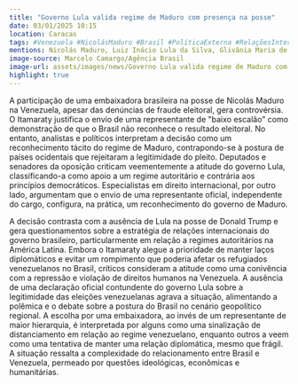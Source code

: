 ```yaml
---
title: "Governo Lula valida regime de Maduro com presença na posse"
date: 03/01/2025 10:15
location: Caracas
tags: #Venezuela #NicolásMaduro #Brasil #PolíticaExterna #RelaçõesInternacionais #AméricaLatina #EleiçõesVenezuela #GovernoLula #DiplomaciaBrasileira #DireitoInternacional #abc360noticias
mentions: Nicolás Maduro, Luiz Inácio Lula da Silva, Glivânia Maria de Oliveira, Donald Trump, Edmundo González Urrutia, Hamilton Mourão, Lucas Redecker,  Anne Dias, Julia Zanatta, Alfredo Gaspar, Daniel Ortega, Breno da Costa, Fúlvia Patricia Castro Matu, Claudia Sheinbaum, Javier Milei, Rubens Barbosa, Vito Villar, Elton Gomes, Mauro Vieira, Geraldo Alckmin, Celso Amorim, Maria Oropeza.
image-source: Marcelo Camargo/Agência Brasil
image-url: assets/images/news/Governo Lula valida regime de Maduro com presença na posse.jpg
highlight: true
---
```


A participação de uma embaixadora brasileira na posse de Nicolás Maduro na Venezuela, apesar das denúncias de fraude eleitoral, gera controvérsia.  O Itamaraty justifica o envio de uma representante de "baixo escalão" como demonstração de que o Brasil não reconhece o resultado eleitoral. No entanto, analistas e políticos interpretam a decisão como um reconhecimento tácito do regime de Maduro, contrapondo-se à postura de países ocidentais que rejeitaram a legitimidade do pleito.  Deputados e senadores da oposição criticam veementemente a atitude do governo Lula, classificando-a como apoio a um regime autoritário e contrária aos princípios democráticos.  Especialistas em direito internacional, por outro lado, argumentam que o envio de uma representante oficial, independente do cargo, configura, na prática, um reconhecimento do governo de Maduro.

A decisão contrasta com a ausência de Lula na posse de Donald Trump e gera questionamentos sobre a estratégia de relações internacionais do governo brasileiro, particularmente em relação a regimes autoritários na América Latina.  Embora o Itamaraty alegue a prioridade de manter laços diplomáticos e evitar um rompimento que poderia afetar os refugiados venezuelanos no Brasil, críticos consideram a atitude como uma conivência com a repressão e violação de direitos humanos na Venezuela. A ausência de uma declaração oficial contundente do governo Lula sobre a legitimidade das eleições venezuelanas agrava a situação, alimentando a polêmica e o debate sobre a postura do Brasil no cenário geopolítico regional.  A escolha por uma embaixadora, ao invés de um representante de maior hierarquia,  é interpretada por alguns como uma sinalização de distanciamento em relação ao regime venezuelano, enquanto outros a veem como uma tentativa de manter uma relação diplomática, mesmo que frágil. A situação ressalta a complexidade do relacionamento entre Brasil e Venezuela, permeado por questões ideológicas, econômicas e humanitárias.
